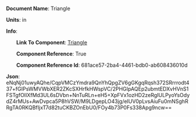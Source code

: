 **Document Name**: Triangle

**Units**: in

**Info**:

&emsp;&emsp;**Link To Component**: [Triangle](/data5\3Cylinder-0c54d3e2-1fac-4091-9ddd-216e9271f41c\8Triangle-681ace57-2ba4-4461-bdb0-ab608436010d\timeline.md)

&emsp;&emsp;**Component Reference**: True

&emsp;&emsp;**Component Reference Id**: 681ace57-2ba4-4461-bdb0-ab608436010d

**Json**: eNqNj01uwyAQhe/CqpVMCzYmdra9QnYhQpgZV6gGKgqRqsh372SRrrrodt437+fGIPsWMVWbXER2ZKcSXHrfkHWspVC/2PHGIpAQEp2ubmtEDXvHVnS1FSTgfOlIXfMd3UL6sDVbn+NnTuRLn+eH5+XpFVx1ozHD2zeRgIULPyoYsOdydZ4rMUs+AwDvpca5P8hVSW/M9LDgepLO43jg/eIUV0pLvsAiuFu0mNSghRRgTA0RKQBfIjxT7d82tuCKBZOnEbU0/FOy4b73P0Fs338Apg9ncw==

